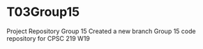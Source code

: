 # T03Group15
Project Repository Group 15
Created a new branch
Group 15 code repository for CPSC 219 W19
